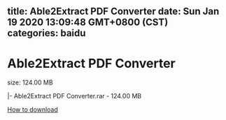 
title: Able2Extract PDF Converter
date: Sun Jan 19 2020 13:09:48 GMT+0800 (CST)    
categories: baidu
---

# Able2Extract PDF Converter
size: 124.00 MB
 
 
|- Able2Extract PDF Converter.rar - 124.00 MB

[How to download](https://bpcam.bemobtrk.com/go/2ceec3aa-1ca2-46d6-b9ff-aaa5c184517c?jno=541)